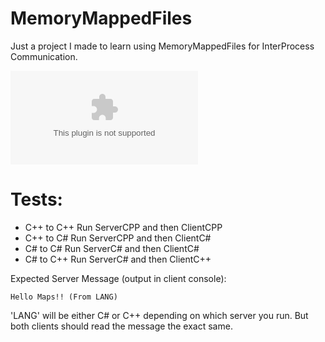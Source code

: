 # MemoryMappedFiles
Just a project I made to learn using MemoryMappedFiles for InterProcess Communication.

![Download Binaries](https://github.com/Glatrix/MemoryMappedFiles/releases/download/v1.0.0/Release.zip)

# Tests:
- C++ to C++
  Run ServerCPP and then ClientCPP
- C++ to C#
  Run ServerCPP and then ClientC#
- C# to C#
  Run ServerC# and then ClientC#
- C# to C++
  Run ServerC# and then ClientC++

Expected Server Message (output in client console):

```Hello Maps!! (From LANG)```

'LANG' will be either C# or C++ depending
on which server you run. But both clients
should read the message the exact same.

